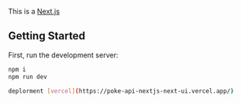 This is a [Next.js](https://nextjs.org/)

## Getting Started

First, run the development server:

```bash
npm i
npm run dev

deplorment [vercel](https://poke-api-nextjs-next-ui.vercel.app/)
